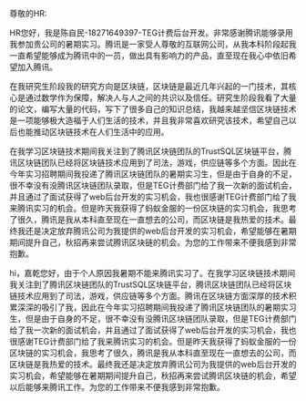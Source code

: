 尊敬的HR:

​		HR您好，我是陈自民-18271649397-TEG计费后台开发。非常感谢腾讯能够录用我参加贵公司的暑期实习。腾讯是一家受人尊敬的互联网公司，从我本科阶段起我一直希望能够成为腾讯中的一员，做出具有影响力的产品，直至现在我心中依旧希望加入腾讯。

​        在我研究生阶段我的研究方向是区块链，区块链是最近几年兴起的一门技术，其核心是通过数学作为保障，解决人与人之间的共识以及信任。研究生阶段我看了大量的论文，编写大量的代码，写下了很多自己的知识总结，我越来越坚信区块链技术是一项能够极大造福于人们生活的技术，并且我非常喜欢研究该技术，希望自己以后也能推动区块链技术在人们生活中的应用。

​        在我学习区块链技术期间我关注到了腾讯区块链团队的TrustSQL区块链平台，腾讯区块链团队已经将区块链技术应用到了司法，游戏，供应链等多个方面。因此在今年实习招聘期间我投递了腾讯区块链团队的暑期实习生，但是由于自身的不足，很不幸没有没腾讯区块链团队录取，但是TEG计费部门给了我一次新的面试机会，并且通过了面试获得了web后台开发的实习机会，我也很感谢TEG计费部门给了我来腾讯实习的机会。但是昨天我获得了蚂蚁金服的一份区块链的实习机会，我思考了很久，腾讯是我从本科直至现在一直想去的公司，而区块链是我热爱的技术。最终我还是决定放弃腾讯公司为我提供的web后台开发的实习机会，希望能够在暑期期间提升自己，秋招再来尝试腾讯区块链的机会。为您的工作带来不便我感到非常抱歉。



hi，嘉乾您好，由于个人原因我暑期不能来腾讯实习了。在我学习区块链技术期间我关注到了腾讯区块链团队的TrustSQL区块链平台，腾讯区块链团队已经将区块链技术应用到了司法，游戏，供应链等多个方面。腾讯在区块链方面深厚的技术积累深深的吸引了我，因此在今年实习招聘期间我投递了腾讯区块链团队的暑期实习生，但是由于自身的不足，很不幸没有没腾讯区块链团队录取，但是TEG计费部门给了我一次新的面试机会，并且通过了面试获得了web后台开发的实习机会，我也很感谢TEG计费部门给了我来腾讯实习的机会。但是昨天我获得了蚂蚁金服的一份区块链的实习机会，我思考了很久，腾讯是我从本科直至现在一直想去的公司，而区块链是我热爱的技术。最终我还是决定放弃腾讯公司为我提供的web后台开发的实习机会，希望能够在暑期期间提升自己，秋招再来尝试腾讯区块链的机会，希望以后能够来腾讯工作。为您的工作带来不便我感到非常抱歉。